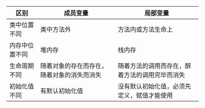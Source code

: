 

|区别|成员变量|局部变量|
|-|-|-|
|类中位置不同|类中方法外|方法内或方法生命上|
|内存中位置不同|堆内存|栈内存|
|生命周期不同|随着对象的存在而存在，随着对象的消失而消失|随着方法的调用而存在，醉着方法的调用完毕而消失|
|初始化值不同|有默认初始化值|没有默认初始化值，必须先定义，赋值才能使用|